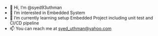 - 👋 Hi, I’m @syed93uthman
- 👀 I’m interested in Embedded System
- 🌱 I’m currently learning setup Embedded Project including unit test and CI/CD pipeline
- 📫 You can reach me at syed_uthman@yahoo.com

<!---
syed93uthman/syed93uthman is a ✨ special ✨ repository because its `README.md` (this file) appears on your GitHub profile.
You can click the Preview link to take a look at your changes.
--->
